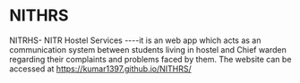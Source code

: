# NITHRS
NITRHS- NITR Hostel Services ----it is an web app which acts as an communication system between students living in hostel and Chief warden regarding their complaints and problems faced by them. The website can be accessed at https://kumar1397.github.io/NITHRS/
